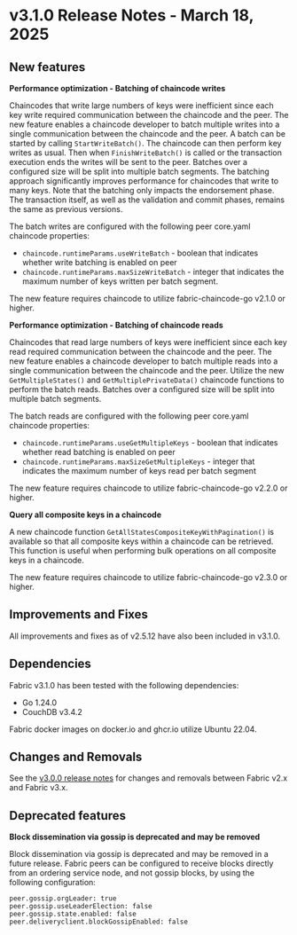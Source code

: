 v3.1.0 Release Notes - March 18, 2025
=====================================

New features
------------

**Performance optimization - Batching of chaincode writes**

Chaincodes that write large numbers of keys were inefficient since each key write required communication between the chaincode and the peer.
The new feature enables a chaincode developer to batch multiple writes into a single communication between the chaincode and the peer.
A batch can be started by calling `StartWriteBatch()`. The chaincode can then perform key writes as usual. 
Then when `FinishWriteBatch()` is called or the transaction execution ends the writes will be sent to the peer.
Batches over a configured size will be split into multiple batch segments.
The batching approach significantly improves performance for chaincodes that write to many keys.
Note that the batching only impacts the endorsement phase. The transaction itself, as well as the validation and commit phases, remains the same as previous versions.

The batch writes are configured with the following peer core.yaml chaincode properties:
 - `chaincode.runtimeParams.useWriteBatch` - boolean that indicates whether write batching is enabled on peer
 - `chaincode.runtimeParams.maxSizeWriteBatch` - integer that indicates the maximum number of keys written per batch segment.

The new feature requires chaincode to utilize fabric-chaincode-go v2.1.0 or higher.

**Performance optimization - Batching of chaincode reads**

Chaincodes that read large numbers of keys were inefficient since each key read required communication between the chaincode and the peer.
The new feature enables a chaincode developer to batch multiple reads into a single communication between the chaincode and the peer.
Utilize the new `GetMultipleStates()` and `GetMultiplePrivateData()` chaincode functions to perform the batch reads.
Batches over a configured size will be split into multiple batch segments.

The batch reads are configured with the following peer core.yaml chaincode properties:
 - `chaincode.runtimeParams.useGetMultipleKeys` - boolean that indicates whether read batching is enabled on peer
 - `chaincode.runtimeParams.maxSizeGetMultipleKeys` - integer that indicates the maximum number of keys read per batch segment

The new feature requires chaincode to utilize fabric-chaincode-go v2.2.0 or higher.

**Query all composite keys in a chaincode**

A new chaincode function `GetAllStatesCompositeKeyWithPagination()` is available so that all composite keys within a chaincode can be retrieved.
This function is useful when performing bulk operations on all composite keys in a chaincode.

The new feature requires chaincode to utilize fabric-chaincode-go v2.3.0 or higher.


Improvements and Fixes
----------------------

All improvements and fixes as of v2.5.12 have also been included in v3.1.0.


Dependencies
------------
Fabric v3.1.0 has been tested with the following dependencies:
* Go 1.24.0
* CouchDB v3.4.2

Fabric docker images on docker.io and ghcr.io utilize Ubuntu 22.04.


Changes and Removals
--------------------

See the [v3.0.0 release notes](https://github.com/hyperledger/fabric/releases/tag/v3.0.0) for changes and removals between Fabric v2.x and Fabric v3.x.


Deprecated features
-------------------

**Block dissemination via gossip is deprecated and may be removed**

Block dissemination via gossip is deprecated and may be removed in a future release.
Fabric peers can be configured to receive blocks directly from an ordering service
node, and not gossip blocks, by using the following configuration:
```
peer.gossip.orgLeader: true
peer.gossip.useLeaderElection: false
peer.gossip.state.enabled: false
peer.deliveryclient.blockGossipEnabled: false
```
